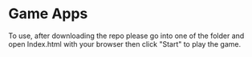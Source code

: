 # Game Apps 
To use, after downloading the repo please go into one of the folder and open Index.html with your browser then click "Start" to play the game.
